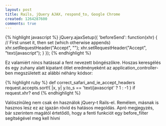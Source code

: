 ```yaml
---
layout: post
title: Rails, jQuery AJAX, respond_to, Google Chrome
created: 1264287600
comments: true
---
```

{% highlight javascript %}
 jQuery.ajaxSetup({
   'beforeSend': function(xhr) {
     // First unset it, then set (which otherwise appends)
     xhr.setRequestHeader("Accept", "");
     xhr.setRequestHeader("Accept", "text/javascript");
     }
 });
{% endhighlight %}

Ez valamiért nincs hatással a fent nevezett böngészőkre. Hoszas keresgélés és egy zuhany alatt kipatant ötlet eredményeként az application_controller-ben megszületett az alábbi néhány kódsor:

 
{% highlight ruby %}
  def correct_safari_and_ie_accept_headers
    request.accepts.sort!{ |x, y| y.to_s == 'text/javascript' ? 1 : -1 } if request.xhr?
  end
{% endhighlight %}

Valószínűleg nem csak én használok jQuery-t Rails-el. Remélem, másnak is hasznos lesz ez az igazán rövid és hatásos megoldás. Apró megjegyzés, bár szerintem magától értetődő, hogy a fenti funkciót egy before_filter segítségével meg kell hívni
